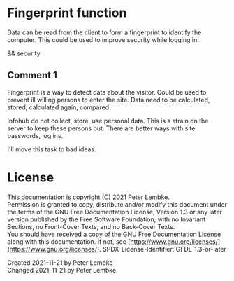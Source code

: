 # Fingerprint function
Data can be read from the client to form a fingerprint to identify the computer.
This could be used to improve security while logging in.

&& security

## Comment 1
Fingerprint is a way to detect data about the visitor.
Could be used to prevent ill willing persons to enter the site.
Data need to be calculated, stored, calculated again, compared.

Infohub do not collect, store, use personal data.
This is a strain on the server to keep these persons out. There are better ways with site passwords, log ins.

I'll move this task to bad ideas.

# License
This documentation is copyright (C) 2021 Peter Lembke.  
Permission is granted to copy, distribute and/or modify this document under the terms of the GNU Free Documentation License, Version 1.3 or any later version published by the Free Software Foundation; with no Invariant Sections, no Front-Cover Texts, and no Back-Cover Texts.  
You should have received a copy of the GNU Free Documentation License along with this documentation. If not, see [https://www.gnu.org/licenses/](https://www.gnu.org/licenses/).  SPDX-License-Identifier: GFDL-1.3-or-later

Created 2021-11-21 by Peter Lembke  
Changed 2021-11-21 by Peter Lembke  

